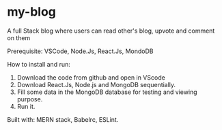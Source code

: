 # my-blog
A full Stack blog where users can read other's blog, upvote and comment on them

Prerequisite: 
VSCode, Node.Js, React.Js, MondoDB

How to install and run: 

 1. Download the code from github and open in VScode
 2. Download React.Js, Node.js and MongoDB sequentially.
 3. Fill some data in the MongoDB database for testing and viewing purpose.
 4. Run it.

Built with: MERN stack, Babelrc, ESLint.  
